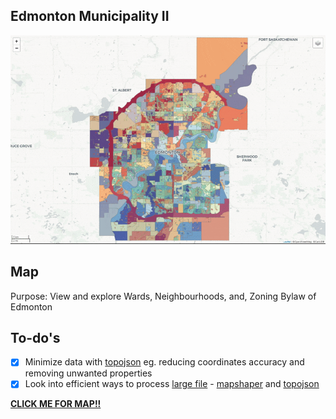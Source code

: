 ## Edmonton Municipality II
![](municipality-responsive.gif)<br/>
## Map
Purpose: View and explore Wards, Neighbourhoods, and, Zoning Bylaw of Edmonton

## To-do's
- [x] Minimize data with [topojson](https://github.com/topojson/topojson) eg. reducing coordinates accuracy and removing unwanted properties
- [x] Look into efficient ways to process [large file](https://stackoverflow.com/questions/4158102/loading-large-amount-of-data-into-memory-most-efficient-way-to-do-this) - [mapshaper](https://github.com/mbloch/mapshaper) and [topojson](https://github.com/topojson/topojson) 

[**CLICK ME FOR MAP!!**](https://edmonton-open-data.github.io/Edmonton-Municipality-II/)


